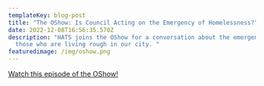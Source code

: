 ```yaml
---
templateKey: blog-post
title: "The OShow: Is Council Acting on the Emergency of Homelessness?"
date: 2022-12-08T16:56:35.570Z
description: "HATS joins the OShow for a conversation about the emergency of
  those who are living rough in our city. "
featuredimage: /img/oshow.png
---
```

[W﻿atch this episode of the OShow!](https://youtu.be/u5Hk0VWdIgQ)